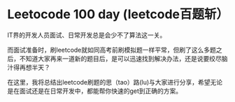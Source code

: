 # Leetocode 100 day (leetcode百题斩）

IT界的开发人员面试、日常开发总是会少不了算法这一关。

而面试准备时，刷leetcode就如同高考前刷模拟题一样平常，但刷了这么多题之后，不知道大家再来一道新的题目后，是可以迅速找到解决办法，还是说要绞尽脑汁得再想半天？

在这里，我将总结出leetcode刷题的思（tao）路(lu)与大家进行分享，希望无论是在面试还是在日常开发中，都能帮你快速的get到正确的方案。
